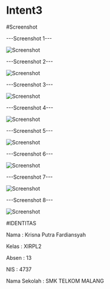 # Intent3



#Screenshot

---Screenshot 1---                                       


![Screenshot](https://github.com/kputraf/Intent3/blob/master/Screenshot_2016-10-09-13-27-23-619_id.sch.smktelkom_mlg.learn.intent3.png)


---Screenshot 2---

![Screenshot](https://github.com/kputraf/Intent3/blob/master/Screenshot_2016-10-09-13-27-30-039_com.android.contacts.png)


---Screenshot 3---

![Screenshot](https://github.com/kputraf/Intent3/blob/master/Screenshot_2016-10-09-13-27-37-670_android.png)


---Screenshot 4---

![Screenshot](https://github.com/kputraf/Intent3/blob/master/Screenshot_2016-10-09-13-27-43-169_com.android.mms.png)



---Screenshot 5---

![Screenshot](https://github.com/kputraf/Intent3/blob/master/Screenshot_2016-10-09-13-28-03-861_android.png)



---Screenshot 6---

![Screenshot](https://github.com/kputraf/Intent3/blob/master/Screenshot_2016-10-09-13-28-08-658_com.android.browser.png)



---Screenshot 7---

![Screenshot](https://github.com/kputraf/Intent3/blob/master/Screenshot_2016-10-09-13-28-21-790_com.android.camera.png)




---Screenshot 8---

![Screenshot](https://github.com/kputraf/Intent3/blob/master/Screenshot_2016-10-09-13-28-28-880_id.sch.smktelkom_mlg.learn.intent3.png)



#IDENTITAS 

Nama : Krisna Putra Fardiansyah

Kelas : XIRPL2

Absen : 13

NIS : 4737

Nama Sekolah : SMK TELKOM MALANG
